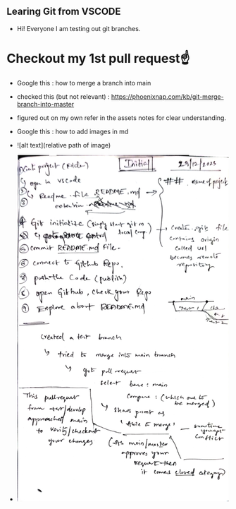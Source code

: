 ## Learing Git from VSCODE
- Hi! Everyone I am testing out git branches.

# Checkout my 1st pull request☝️
- Google this : how to merge a branch into main
- checked this (but not relevant) : https://phoenixnap.com/kb/git-merge-branch-into-master
- figured out on my own refer in the assets notes for clear understanding.


- Google this : how to add images in md
- ![alt text](relative path of image)
- ![Notes](assets/notes.jpg)
